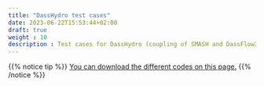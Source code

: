 ```yaml
---
title: "DassHydro test cases"
date: 2023-06-22T15:53:44+02:00
draft: true
weight : 10
description : Test cases for DassHydro (coupling of SMASH and DassFlow2D).
---
```


{{% notice tip %}}
[You can download the different codes on this page.](/download/dl_dassflow_smash)
{{% /notice %}}